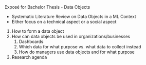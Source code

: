 Exposé for Bachelor Thesis - Data Objects

- Systematic Literature Review on Data Objects in a ML Context
- Either focus on a technical aspect or a social aspect

1. How to form a data object
2. How can data objects be used in organizations/businesses
    1. Dashboards
    2. Which data for what purpose vs. what data to collect instead
    3. How do managers use data objects and for what purpose
3. Research agenda